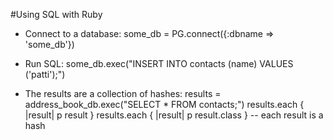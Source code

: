 #Using SQL with Ruby

* Connect to a database:
	some_db = PG.connect({:dbname => 'some_db'})

* Run SQL:
	some_db.exec("INSERT INTO contacts (name) VALUES ('patti');")

* The results are a collection of hashes:
	results = address_book_db.exec("SELECT * FROM contacts;")
	results.each { |result| p result }
	results.each { |result| p result.class } -- each result is a hash
